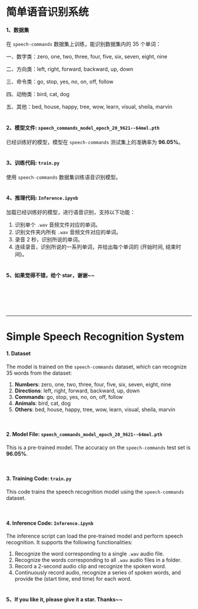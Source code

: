 # 简单语音识别系统

#### 1、数据集

在 `speech-commands` 数据集上训练，能识别数据集内的 35 个单词：

一、数字类：zero, one, two, three, four, five, six, seven, eight, nine

二、方向类：left, right, forward, backward, up, down

三、命令类：go, stop, yes, no, on, off, follow

四、动物类：bird, cat, dog

五、其他：bed, house, happy, tree, wow, learn, visual, sheila, marvin<br><br>


#### 2、模型文件: `speech_commands_model_epoch_20_9621--64mel.pth`

已经训练好的模型，模型在 `speech-commands` 测试集上的准确率为 **96.05%**。<br><br>


#### 3、训练代码: `train.py`

使用 `speech-commands` 数据集训练语音识别模型。<br><br>


#### 4、推理代码: `Inference.ipynb`

加载已经训练好的模型，进行语音识别，支持以下功能：

1. 识别单个 `.wav` 音频文件对应的单词。
2. 识别文件夹内所有 `.wav` 音频文件对应的单词。
3. 录音 2 秒，识别所说的单词。
4. 连续录音，识别所说的一系列单词，并给出每个单词的 (开始时间, 结束时间)。<br><br>

#### 5、如果觉得不错，给个 star，谢谢~~
<br><br><br><br>

---
# Simple Speech Recognition System

#### 1. Dataset

The model is trained on the `speech-commands` dataset, which can recognize 35 words from the dataset:

1. **Numbers**: zero, one, two, three, four, five, six, seven, eight, nine
2. **Directions**: left, right, forward, backward, up, down
3. **Commands**: go, stop, yes, no, on, off, follow
4. **Animals**: bird, cat, dog
5. **Others**: bed, house, happy, tree, wow, learn, visual, sheila, marvin

<br>

#### 2. Model File: `speech_commands_model_epoch_20_9621--64mel.pth`

This is a pre-trained model. The accuracy on the `speech-commands` test set is **96.05%**.

<br>

#### 3. Training Code: `train.py`

This code trains the speech recognition model using the `speech-commands` dataset.

<br>

#### 4. Inference Code: `Inference.ipynb`

The inference script can load the pre-trained model and perform speech recognition. It supports the following functionalities:

1. Recognize the word corresponding to a single `.wav` audio file.
2. Recognize the words corresponding to all `.wav` audio files in a folder.
3. Record a 2-second audio clip and recognize the spoken word.
4. Continuously record audio, recognize a series of spoken words, and provide the (start time, end time) for each word.<br><br>

#### 5、If you like it, please give it a star. Thanks~~
<br><br><br><br>
